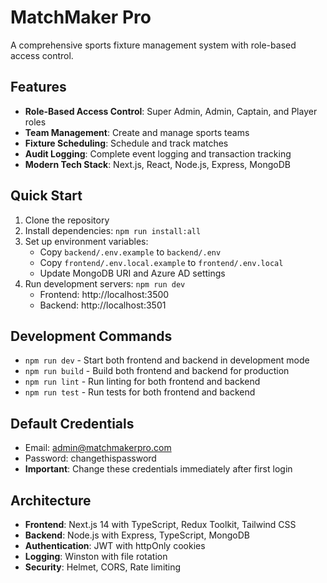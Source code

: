# MatchMaker Pro

A comprehensive sports fixture management system with role-based access control.

## Features

- **Role-Based Access Control**: Super Admin, Admin, Captain, and Player roles
- **Team Management**: Create and manage sports teams
- **Fixture Scheduling**: Schedule and track matches
- **Audit Logging**: Complete event logging and transaction tracking
- **Modern Tech Stack**: Next.js, React, Node.js, Express, MongoDB

## Quick Start

1. Clone the repository
2. Install dependencies: `npm run install:all`
3. Set up environment variables:
   - Copy `backend/.env.example` to `backend/.env`
   - Copy `frontend/.env.local.example` to `frontend/.env.local`
   - Update MongoDB URI and Azure AD settings
4. Run development servers: `npm run dev`
   - Frontend: http://localhost:3500
   - Backend: http://localhost:3501

## Development Commands

- `npm run dev` - Start both frontend and backend in development mode
- `npm run build` - Build both frontend and backend for production
- `npm run lint` - Run linting for both frontend and backend
- `npm run test` - Run tests for both frontend and backend

## Default Credentials

- Email: admin@matchmakerpro.com
- Password: changethispassword
- **Important**: Change these credentials immediately after first login

## Architecture

- **Frontend**: Next.js 14 with TypeScript, Redux Toolkit, Tailwind CSS
- **Backend**: Node.js with Express, TypeScript, MongoDB
- **Authentication**: JWT with httpOnly cookies
- **Logging**: Winston with file rotation
- **Security**: Helmet, CORS, Rate limiting

